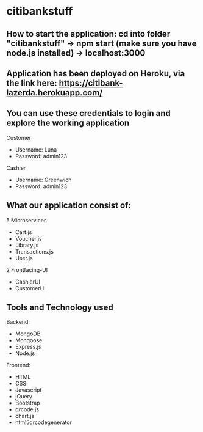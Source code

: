 # citibankstuff

## How to start the application: cd into folder "citibankstuff" -> npm start (make sure you have node.js installed) -> localhost:3000

## Application has been deployed on Heroku, via the link here: https://citibank-lazerda.herokuapp.com/

## You can use these credentials to login and explore the working application
Customer
- Username: Luna
- Password: admin123

Cashier
- Username: Greenwich
- Password: admin123

## What our application consist of:
5 Microservices
- Cart.js
- Voucher.js
- Library.js
- Transactions.js
- User.js

2 Frontfacing-UI
- CashierUI
- CustomerUI

## Tools and Technology used
Backend:
- MongoDB
- Mongoose
- Express.js
- Node.js

Frontend:
- HTML
- CSS
- Javascript
- jQuery
- Bootstrap
- qrcode.js
- chart.js
- html5qrcodegenerator
